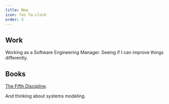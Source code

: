 ```yaml
---
title: Now
icon: fas fa-clock
order: 5
---
```


## Work

Working as a Software Engineering Manager. Seeing if I can improve things differently.

## Books

[The Fifth Discipline](https://a.co/d/dW2KkRd).

And thinking about systems modeling.